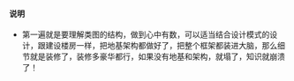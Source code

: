 #### 说明

- 第一遍就是要理解类图的结构，做到心中有数，可以适当结合设计模式的设计，跟建设楼房一样，把地基架构都做好了，把整个框架都装进大脑，那么细节就是装修了，装修多豪华都行，如果没有地基和架构，就塌了，知识就崩溃了！